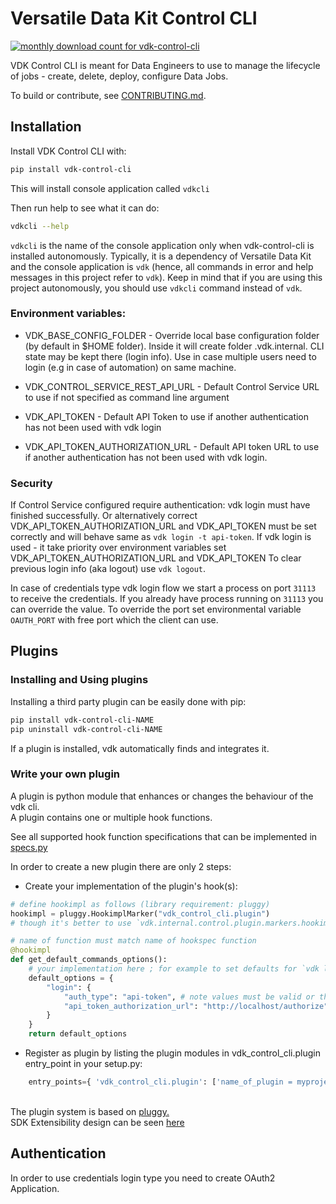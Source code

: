 # Versatile Data Kit Control CLI

<a href="https://pypistats.org/packages/vdk-control-cli" alt="Monthly Downloads">
        <img src="https://img.shields.io/pypi/dm/vdk-control-cli.svg" alt="monthly download count for vdk-control-cli"></a>

VDK Control CLI is meant for Data Engineers to use to manage the lifecycle of jobs - create, delete, deploy, configure Data Jobs.

To build or contribute, see [CONTRIBUTING.md](./CONTRIBUTING.md).

## Installation
Install VDK Control CLI with:
```bash
pip install vdk-control-cli
```
This will install console application called `vdkcli`

Then run help to see what it can do:
```bash
vdkcli --help
```

`vdkcli` is the name of the console application only when vdk-control-cli is installed autonomously. Typically,
it is a dependency of Versatile Data Kit and the console application is `vdk` (hence, all commands in error and help
messages in this project refer to `vdk`). Keep in mind that if you are using this project autonomously, you should
use `vdkcli` command instead of `vdk`.

### Environment variables:

* VDK_BASE_CONFIG_FOLDER -  Override local base configuration folder (by default in $HOME folder). Inside it will create folder .vdk.internal.
  CLI state may be kept there (login info). Use in case multiple users need to login (e.g in case of automation) on same machine.

* VDK_CONTROL_SERVICE_REST_API_URL - Default Control Service URL to use if not specified as command line argument
* VDK_API_TOKEN - Default API Token to use if another authentication has not been used with vdk login
* VDK_API_TOKEN_AUTHORIZATION_URL - Default API token URL to use if another authentication has not been used with vdk login.

### Security
If Control Service configured require authentication: vdk login must have finished successfully.
Or alternatively correct VDK_API_TOKEN_AUTHORIZATION_URL and VDK_API_TOKEN must be set correctly and will behave same as `vdk login -t api-token`.
If vdk login is used - it take priority over environment variables set VDK_API_TOKEN_AUTHORIZATION_URL and VDK_API_TOKEN
To clear previous login info (aka logout) use `vdk logout`.

In case of credentials type vdk login flow we start a process on port `31113` to receive the credentials.
If you already have process running on `31113` you can override the value.
To override the port set environmental variable `OAUTH_PORT` with free port which the client can use.

## Plugins

### Installing and Using plugins

Installing a third party plugin can be easily done with pip:

```bash
pip install vdk-control-cli-NAME
pip uninstall vdk-control-cli-NAME
```
If a plugin is installed, vdk automatically finds and integrates it.

### Write your own plugin

A plugin is python module that enhances or changes the behaviour of the vdk cli. <br>
A plugin contains one or multiple hook functions.

See all supported hook function specifications that can be implemented in [specs.py](src/vdk/api/control/plugin/specs.py)

In order to create a new plugin there are only 2 steps:<br>

* Create your implementation of the plugin's hook(s):
```python
# define hookimpl as follows (library requirement: pluggy)
hookimpl = pluggy.HookimplMarker("vdk_control_cli.plugin")
# though it's better to use `vdk.internal.control.plugin.markers.hookimpl` from vdk-control-cli python package

# name of function must match name of hookspec function
@hookimpl
def get_default_commands_options():
    # your implementation here ; for example to set defaults for `vdk login --type --oauth2-authorization-url` command
    default_options = {
        "login": {
            "auth_type": "api-token", # note values must be valid or the plugin may break the CLI, no checking is done at this point
            "api_token_authorization_url": "http://localhost/authorize" # replace dashes with underscore for the argument name
        }
    }
    return default_options
```
* Register as plugin by listing the plugin modules in vdk_control_cli.plugin entry_point in your setup.py:
```python
    entry_points={ 'vdk_control_cli.plugin': ['name_of_plugin = myproject.pluginmodule'] }
```

<br>The plugin system is based on [pluggy.](https://pluggy.readthedocs.io/en/latest/index.html#implementations)
<br>SDK Extensibility design can be seen [here](https://github.com/vmware/versatile-data-kit/tree/main/specs)

## Authentication

In order to use credentials login type you need to create OAuth2 Application.
